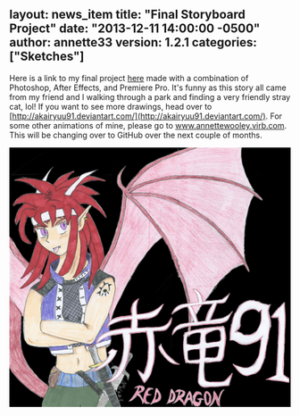 layout: news_item
title: "Final Storyboard Project"
date: "2013-12-11 14:00:00 -0500"
author: annette33
version: 1.2.1
categories: ["Sketches"]
---
Here is a link to my final project [here](http://vimeo.com/81562998) made with a combination of Photoshop, After Effects, and Premiere Pro. It's funny as this story all came from my friend and I walking through a park and finding a very friendly stray cat, lol! If you want to see more drawings, head over to [http://akairyuu91.deviantart.com/](http://akairyuu91.deviantart.com/). For some other animations of mine, please go to www.annettewooley.virb.com. This will be changing over to GitHub over the next couple of months.

![AkaiRyuu91](/img/AkaiRyuu91.jpg)

